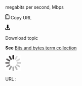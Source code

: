 # 

megabits per second, Mbps

![Copy URL](media/megabits-per-second/Copy.png)
Copy URL

![Download](media/megabits-per-second/Download.png)

Download topic

**See** [Bits and bytes term collection](https://worldready.cloudapp.net/Styleguide/Read?id=2700&topicid=26920)

![In progress](media/megabits-per-second/activity-large.gif)

URL :
